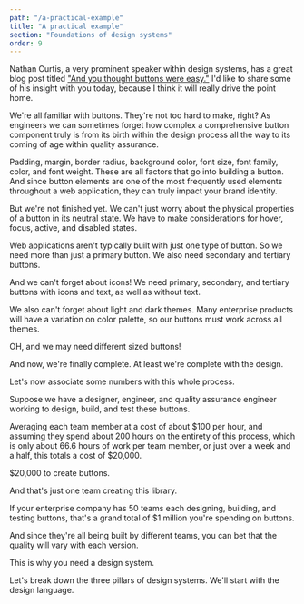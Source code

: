 ```yaml
---
path: "/a-practical-example"
title: "A practical example"
section: "Foundations of design systems"
order: 9
---
```


Nathan Curtis, a very prominent speaker within design systems, has a great blog post titled ["And you thought buttons were easy."](https://medium.com/eightshapes-llc/and-you-thought-buttons-were-easy-26eb5b5c1871) I'd like to share some of his insight with you today, because I think it will really drive the point home.

We're all familiar with buttons. They're not too hard to make, right? As engineers we can sometimes forget how complex a comprehensive button component truly is from its birth within the design process all the way to its coming of age within quality assurance.

Padding, margin, border radius, background color, font size, font family, color, and font weight. These are all factors that go into building a button. And since button elements are one of the most frequently used elements throughout a web application, they can truly impact your brand identity.

But we're not finished yet. We can't just worry about the physical properties of a button in its neutral state. We have to make considerations for hover, focus, active, and disabled states.

Web applications aren't typically built with just one type of button. So we need more than just a primary button. We also need secondary and tertiary buttons.

And we can't forget about icons! We need primary, secondary, and tertiary buttons with icons and text, as well as without text.

We also can't forget about light and dark themes. Many enterprise products will have a variation on color palette, so our buttons must work across all themes.

OH, and we may need different sized buttons!

And now, we're finally complete. At least we're complete with the design.

Let's now associate some numbers with this whole process.

Suppose we have a designer, engineer, and quality assurance engineer working to design, build, and test these buttons.

Averaging each team member at a cost of about $100 per hour, and assuming they spend about 200 hours on the entirety of this process, which is only about 66.6 hours of work per team member, or just over a week and a half, this totals a cost of $20,000.

\$20,000 to create buttons.

And that's just one team creating this library.

If your enterprise company has 50 teams each designing, building, and testing buttons, that's a grand total of \$1 million you're spending on buttons.

And since they're all being built by different teams, you can bet that the quality will vary with each version.

This is why you need a design system.

Let's break down the three pillars of design systems. We'll start with the design language.
